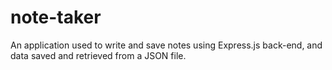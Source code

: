 # note-taker
An application used to write and save notes using Express.js back-end, and data saved and retrieved from a JSON file.
